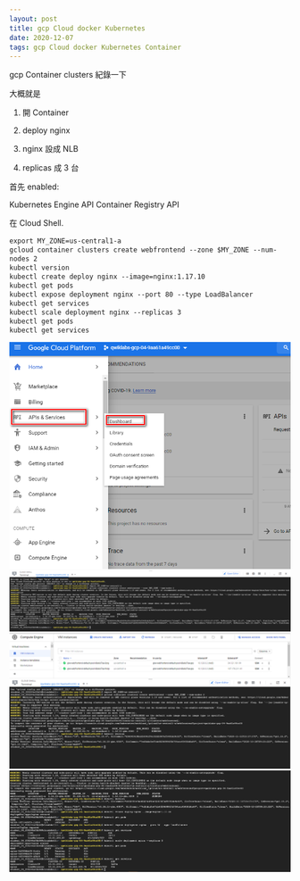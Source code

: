 ```yaml
---
layout: post
title: gcp Cloud docker Kubernetes
date: 2020-12-07
tags: gcp Cloud docker Kubernetes Container
---
```


gcp Container clusters 紀錄一下 

大概就是

1. 開 Container 

2. deploy nginx

3. nginx 設成 NLB

4. replicas 成 3 台


首先 enabled:

Kubernetes Engine API
Container Registry API


在 Cloud Shell.
```
export MY_ZONE=us-central1-a
gcloud container clusters create webfrontend --zone $MY_ZONE --num-nodes 2
kubectl version
kubectl create deploy nginx --image=nginx:1.17.10
kubectl get pods
kubectl expose deployment nginx --port 80 --type LoadBalancer
kubectl get services
kubectl scale deployment nginx --replicas 3
kubectl get pods
kubectl get services
```


<img src="/images/posts/google-doc/21.png">
<img src="/images/posts/google-doc/22.png">
<img src="/images/posts/google-doc/23.png">
<img src="/images/posts/google-doc/24.png">
